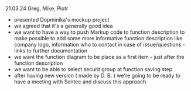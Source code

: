 21.03.24 Greg, Mike, Piotr
- presented Dopminika's mockup project
- we agreed that it's a generally good idea
- we want to have a way to push Markup code to function description to make possible to add some more informative function description like company logo, information who to contact in case of issue/questions - links to further documentation
- we want the function diagram to be place as a first item - just after the function description 
- we want to be able to select securit group at function saving step
- after having new version ( made by D. B. ) we're going to be ready to have a meeting with Sentec and discuss this approach

